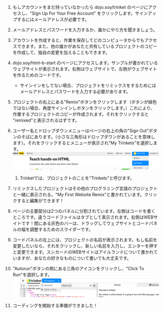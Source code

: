 1. もしアカウントをまだ持っていなかったら dojo.soy/trinket のページにアクセスし、"Sign Up For Your Free Account" をクリックします。サインアップするにはメールアドレスが必要です。 
2. メールアドレスとパスワードを入力するか、誰かにやり方を聞きましょう。
3. アカウントを作成すると、作業を保存してどのコンピュータからでもアクセスできます。また、他の誰かがあなたと共有しているプロジェクトのコピーを作成して、独自の変更を加えることもできます。
4. dojo.soy/html-b-start のページにアクセスします。サンプルが書かれているウェブサイトが表示されます。右側はウェブサイトで、左側がウェブサイトを作るためのコードです。
   * サインインをしてない場合、プロジェクトをリミックスをするためにはメールアドレスとパスワードを入力する必要があります。
5. プロジェクトの右上にある"Remix"ボタンをクリックします（ボタンが緑色ではない場合、再度サインインしボタンをクリックします。）これにより、作業するプロジェクトのコピーが作成されます。それをクリックすると "remixed"と表示されるはずです。
6. ユーザー名とドロップダウンメニューはページの右上の角の"Sign Out"ボタンのそばにあります。（小さな三角形はドロップダウンがあることを意味します）。それをクリックするとメニューが表示され"My Trinkets"を選択します。![](/jp/assets/MyTrinketsMenuWide.png)
   1. Trinketでは、プロジェクトのことを"Trinkets"と呼びます。
7. リミックスしたプロジェクトはその他のプログラミング言語のプロジェクトと一緒に表示される。"My First Website Remix"と書かれています。クリックすると編集ができます！
8. ページの主要部分は2つのパネルに分割されています。左側はコードを書くところです。違うコードファイルはタブとして表示されます。右側はWEBサイトです！間にある灰色のバーは、ドラッグしてウェブサイトとコードパネルの幅を調整するためのスライダーです。

9. コードパネルの左上には、プロジェクトの名前が表示されます。もし名前を変更したいなら、それをクリックし、新しい名前を入力し、エンターを押すと変更できます。スシカードのWEBサイトはアイルランドについて書かれていますが、あなたの好きなものについて書いても大丈夫です。

10. "Autorun"ボタンの側にある三角のアイコンをクリックし、"Click To Run"を選択します。![](/jp/assets/ClickToRunWide.png)

11. コーディングを開始する準備ができました！



